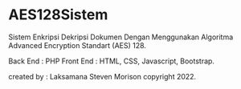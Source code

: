 # AES128Sistem
Sistem Enkripsi Dekripsi Dokumen Dengan Menggunakan Algoritma Advanced Encryption Standart (AES) 128.

Back End : PHP
Front End : HTML, CSS, Javascript, Bootstrap.

created by : Laksamana Steven Morison 
copyright 2022.
